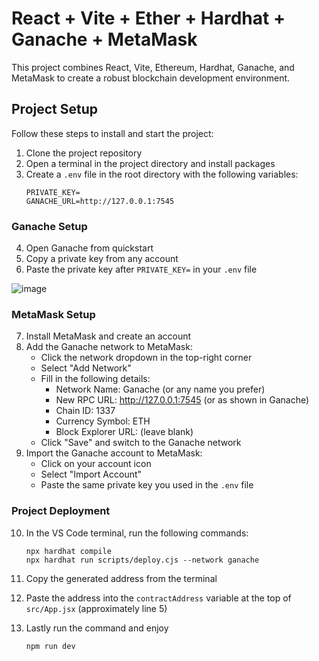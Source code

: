 # React + Vite + Ether + Hardhat + Ganache + MetaMask

This project combines React, Vite, Ethereum, Hardhat, Ganache, and MetaMask to create a robust blockchain development environment.

## Project Setup

Follow these steps to install and start the project:

1. Clone the project repository
2. Open a terminal in the project directory and install packages
3. Create a `.env` file in the root directory with the following variables:
   ```
   PRIVATE_KEY=
   GANACHE_URL=http://127.0.0.1:7545
   ```

### Ganache Setup

4. Open Ganache from quickstart
5. Copy a private key from any account
6. Paste the private key after `PRIVATE_KEY=` in your `.env` file

   
![image](https://github.com/user-attachments/assets/a3a2f67d-ad3a-4427-adcb-cb1c2ce32899)


### MetaMask Setup

7. Install MetaMask and create an account
8. Add the Ganache network to MetaMask:
   - Click the network dropdown in the top-right corner
   - Select "Add Network"
   - Fill in the following details:
     - Network Name: Ganache (or any name you prefer)
     - New RPC URL: http://127.0.0.1:7545 (or as shown in Ganache)
     - Chain ID: 1337
     - Currency Symbol: ETH
     - Block Explorer URL: (leave blank)
   - Click "Save" and switch to the Ganache network
9. Import the Ganache account to MetaMask:
   - Click on your account icon
   - Select "Import Account"
   - Paste the same private key you used in the `.env` file

### Project Deployment

10. In the VS Code terminal, run the following commands:
    ```
    npx hardhat compile
    npx hardhat run scripts/deploy.cjs --network ganache
    ```
11. Copy the generated address from the terminal
12. Paste the address into the `contractAddress` variable at the top of `src/App.jsx` (approximately line 5)

13. Lastly run the command and enjoy
    ```
    npm run dev
    ```

